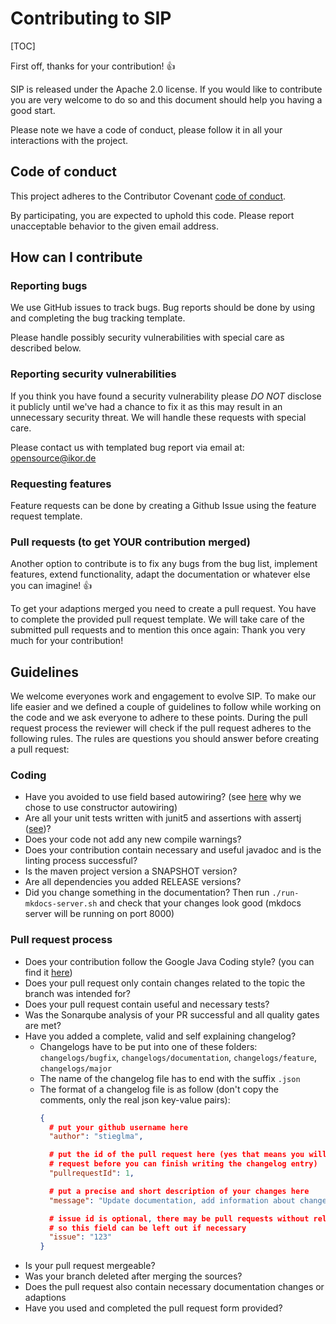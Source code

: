 # Contributing to SIP

[TOC]

First off, thanks for your contribution! :+1:

SIP is released under the Apache 2.0 license. If you would like to contribute you are very welcome to do so and this document should help you having a good start.

Please note we have a code of conduct, please follow it in all your interactions with the project.

## Code of conduct

This project adheres to the Contributor Covenant [code of conduct](./CODE_OF_CONDUCT.md).

By participating, you are expected to uphold this code. Please report unacceptable behavior to the given email address.

## How can I contribute

### Reporting bugs

We use GitHub issues to track bugs. Bug reports should be done by using and completing the bug tracking template.

Please handle possibly security vulnerabilities with special care as described below.

### Reporting security vulnerabilities

If you think you have found a security vulnerability please *DO NOT* disclose it publicly until we've had a chance to fix it as this may result in an unnecessary security threat. We will handle these requests with special care.

Please contact us with templated bug report via email at: opensource@ikor.de

### Requesting features

Feature requests can be done by creating a Github Issue using the feature request template.

### Pull requests (to get YOUR contribution merged)

Another option to contribute is to fix any bugs from the bug list, implement features, extend functionality, adapt the documentation or whatever else you can imagine! :+1:

To get your adaptions merged you need to create a pull request. You have to complete the provided pull request template. We will take care of the submitted pull requests and to mention this once again: Thank you very much for your contribution!

## Guidelines

We welcome everyones work and engagement to evolve SIP. To make our life easier and we defined a couple of guidelines to follow while working on the code and we ask everyone to adhere to these points. During the pull request process the reviewer will check if the pull request adheres to the following rules. The rules are questions you should answer before creating a pull request:

### Coding

- Have you avoided to use field based autowiring? (see [here](http://odrotbohm.de/2013/11/why-field-injection-is-evil/) why we chose to use constructor autowiring)
- Are all your unit tests written with junit5 and assertions with assertj ([see](https://assertj.github.io/doc/))?
- Does your code not add any new compile warnings?
- Does your contribution contain necessary and useful javadoc and is the linting process successful?
- Is the maven project version a SNAPSHOT version?
- Are all dependencies you added RELEASE versions?
- Did you change something in the documentation? Then run `./run-mkdocs-server.sh` and check that your changes look good (mkdocs server will be running on port 8000)

### Pull request process

- Does your contribution follow the Google Java Coding style? (you can find it [here](https://github.com/google/google-java-format))
- Does your pull request only contain changes related to the topic the branch was intended for?
- Does your pull request contain useful and necessary tests?
- Was the Sonarqube analysis of your PR successful and all quality gates are met?
- Have you added a complete, valid and self explaining changelog?
    - Changelogs have to be put into one of these folders: `changelogs/bugfix`, `changelogs/documentation`, `changelogs/feature`, `changelogs/major`
    - The name of the changelog file has to end with the suffix `.json`
    - The format of a changelog file is as follow (don't copy the comments, only the real json key-value pairs):
      ```json
      {
        # put your github username here
        "author": "stieglma",

        # put the id of the pull request here (yes that means you will need to create the pull
        # request before you can finish writing the changelog entry)
        "pullrequestId": 1,

        # put a precise and short description of your changes here
        "message": "Update documentation, add information about changelog entries for contributors",

        # issue id is optional, there may be pull requests without related issues,
        # so this field can be left out if necessary
        "issue": "123"
      }
      ```
- Is your pull request mergeable?
- Was your branch deleted after merging the sources?
- Does the pull request also contain necessary documentation changes or adaptions
- Have you used and completed the pull request form provided?
